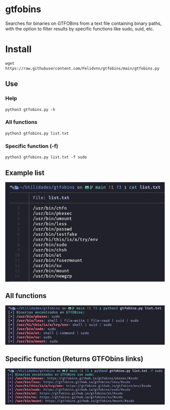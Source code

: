 # gtfobins
Searches for binaries on GTFOBins from a text file containing binary paths, with the option to filter results by specific functions like sudo, suid, etc.

# Install
```
wget https://raw.githubusercontent.com/Felidvnn/gtfobins/main/gtfobins.py
```
## Use
### Help
```
python3 gtfobins.py -h
```

### All functions
```
python3 gtfobins.py list.txt
```

### Specific function (-f)
```
python3 gtfobins.py list.txt -f sudo
```

## Example list
![List](Images/List.png)

## All functions
![Example](Images/Ex1.png)

## Specific function (Returns GTFObins links)
![Example2](Images/Ex2.png)
